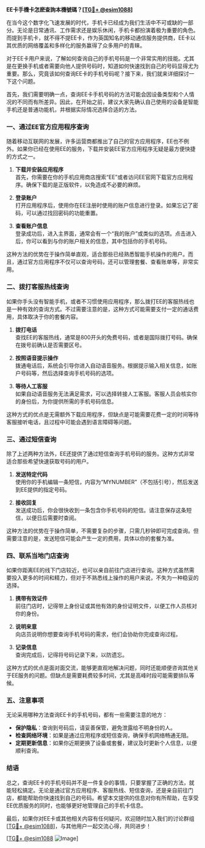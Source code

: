 **EE卡手機卡怎麽查詢本機號碼？[[TG💪+ @esim1088](https://t.me/s/esim1088)]**

在当今这个数字化飞速发展的时代，手机卡已经成为我们生活中不可或缺的一部分。无论是日常通讯、工作需求还是娱乐休闲，手机卡都扮演着极为重要的角色。而提到手机卡，就不得不提EE卡，作为英国知名的移动通信服务提供商，EE卡以其优质的网络覆盖和多样化的服务赢得了众多用户的青睐。

对于EE卡用户来说，了解如何查询自己的手机号码是一个非常实用的技能。尤其是在更换手机或者需要向他人提供号码时，知道如何快速找到自己的号码显得尤为重要。那么，究竟该如何查询EE卡的手机号码呢？接下来，我们就来详细探讨一下这个问题。

首先，我们需要明确一点，查询EE卡手机号码的方法可能会因设备类型和个人情况的不同而有所差异。因此，在开始之前，建议大家先确认自己使用的设备是智能手机还是普通功能机，并根据实际情况选择合适的方法。

### **一、通过EE官方应用程序查询**

随着移动互联网的发展，许多运营商都推出了自己的官方应用程序，EE也不例外。如果你已经在使用EE的服务，下载并安装EE官方应用程序无疑是最方便快捷的方式之一。

1. **下载并安装应用程序**  
   首先，你需要在你的手机应用商店搜索“EE”或者访问EE官网下载官方应用程序。确保下载的是正版软件，以免造成不必要的麻烦。

2. **登录账户**  
   打开应用程序后，使用你在EE注册时使用的账户信息进行登录。如果忘记了密码，可以通过找回密码的功能重置。

3. **查看账户信息**  
   登录成功后，进入主界面，通常会有一个“我的账户”或类似的选项。点击进入后，你可以看到与你的账户相关的信息，其中包括你的手机号码。

这种方法的优势在于操作简单直观，适合那些已经熟悉智能手机操作的用户。而且，通过官方应用程序不仅可以查询号码，还可以管理套餐、查看账单等，非常实用。

### **二、拨打客服热线查询**

如果你手头没有智能手机，或者不习惯使用应用程序，那么拨打EE的客服热线也是一种有效的查询方式。不过需要注意的是，这种方式可能需要支付一定的通话费用，具体取决于你的套餐内容。

1. **拨打电话**  
   查找EE的客服热线，通常是800开头的免费号码，或者是国际拨打号码。确保在拨号前确认是否需要区号。

2. **按照语音提示操作**  
   拨通电话后，系统会引导你进入自动语音服务。根据提示输入相关信息，如账户号码等，然后选择查询手机号码的选项。

3. **等待人工客服**  
   如果自动语音服务无法满足需求，可以选择转接人工客服。客服人员会核实你的身份后，为你提供所需的手机号码信息。

这种方式的优点是无需额外下载应用程序，但缺点是可能需要花费一定的时间等待客服接听电话，且过程中可能会遇到语言障碍等问题。

### **三、通过短信查询**

除了上述两种方法外，EE还提供了通过短信查询手机号码的服务。这种方式非常适合那些希望快速获取号码的用户。

1. **发送特定代码**  
   使用你的手机编辑一条短信，内容为“MYNUMBER”（不包括引号），然后发送到EE提供的指定号码。

2. **接收回复**  
   发送成功后，你会很快收到一条包含你手机号码的短信。请注意保存这条短信，以便日后需要时查阅。

这种方法的优势在于操作简单，不需要复杂的步骤，只需几秒钟即可完成查询。但需要注意的是，发送短信可能会产生一定的费用，具体以你的套餐为准。

### **四、联系当地门店查询**

如果你距离EE的线下门店较近，也可以亲自前往门店进行查询。这种方式虽然需要投入更多的时间和精力，但对于不熟悉线上操作的用户来说，不失为一种稳妥的选择。

1. **携带有效证件**  
   前往门店时，记得带上身份证或其他有效的身份证明文件，以便工作人员核对你的身份。

2. **说明来意**  
   向店员说明你想要查询手机号码的需求，他们会协助你完成查询过程。

3. **记录信息**  
   查询完成后，记得将号码记录下来，以防遗忘。

这种方式的优点是面对面交流，能够更直观地解决问题，同时还能顺便咨询其他关于EE服务的问题。但缺点是需要耗费较多时间，尤其是高峰时段可能需要排队等候。

### **五、注意事项**

无论采用哪种方法查询EE卡的手机号码，都有一些需要注意的地方：

- **保护隐私**：查询到号码后，请妥善保管，避免泄露给不明身份的人。
- **检查网络环境**：如果是通过应用程序或短信查询，确保手机网络畅通无阻。
- **定期更新信息**：如果你近期更换了设备或套餐，建议及时更新个人信息，以便顺利查询。

### **结语**

总之，查询EE卡的手机号码并不是一件复杂的事情，只要掌握了正确的方法，就能轻松搞定。无论是通过官方应用程序、客服热线、短信查询，还是亲自前往门店，都能帮助你快速找到自己的号码。希望本文提供的信息对你有所帮助，在享受EE优质服务的同时，也能够更好地管理自己的手机卡信息。

最后，如果你对EE卡或其他相关内容有任何疑问，欢迎随时加入我们的讨论群组[[TG💪+ @esim1088](https://t.me/s/esim1088)]，与其他用户一起交流心得，共同进步！

[[TG💪+ @esim1088](https://t.me/s/esim1088) ![Image](https://i.postimg.cc/4NQfJmqS/Snipaste-2025-05-13-00-14-12.png)]